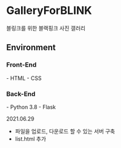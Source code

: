 # GalleryForBLINK
블링크를 위한 블랙핑크 사진 갤러리

<h2>Environment</h2>
<h3>Front-End</h3>
- HTML
- CSS

<h3>Back-End</h3>
- Python 3.8
- Flask


2021.06.29
- 파일을 업로드, 다운로드 할 수 있는 서버 구축
- list.html 추가
